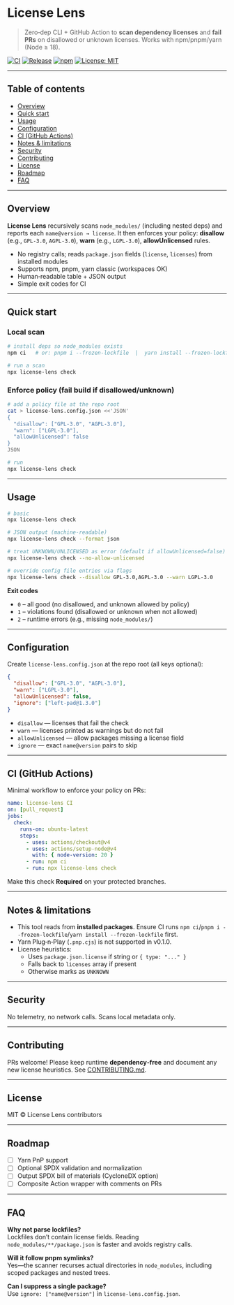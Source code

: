 # License Lens

> Zero‑dep CLI + GitHub Action to **scan dependency licenses** and **fail PRs** on disallowed or unknown licenses. Works with npm/pnpm/yarn (Node ≥ 18).

[![CI](https://img.shields.io/github/actions/workflow/status/<your-username>/license-lens/ci.yml?branch=main)](https://github.com/<your-username>/license-lens/actions)
[![Release](https://img.shields.io/github/actions/workflow/status/<your-username>/license-lens/release.yml?label=release)](https://github.com/<your-username>/license-lens/actions)
[![npm](https://img.shields.io/npm/v/license-lens.svg)](https://www.npmjs.com/package/license-lens)
[![License: MIT](https://img.shields.io/badge/License-MIT-blue.svg)](LICENSE)

---

## Table of contents
- [Overview](#overview)
- [Quick start](#quick-start)
- [Usage](#usage)
- [Configuration](#configuration)
- [CI (GitHub Actions)](#ci-github-actions)
- [Notes & limitations](#notes--limitations)
- [Security](#security)
- [Contributing](#contributing)
- [License](#license)
- [Roadmap](#roadmap)
- [FAQ](#faq)

---

## Overview
**License Lens** recursively scans `node_modules/` (including nested deps) and reports each `name@version → license`. It then enforces your policy: **disallow** (e.g., `GPL-3.0`, `AGPL-3.0`), **warn** (e.g., `LGPL-3.0`), **allowUnlicensed** rules.

- No registry calls; reads `package.json` fields (`license`, `licenses`) from installed modules
- Supports npm, pnpm, yarn classic (workspaces OK)
- Human‑readable table + JSON output
- Simple exit codes for CI

---

## Quick start

### Local scan
```bash
# install deps so node_modules exists
npm ci   # or: pnpm i --frozen-lockfile  |  yarn install --frozen-lockfile

# run a scan
npx license-lens check
```

### Enforce policy (fail build if disallowed/unknown)
```bash
# add a policy file at the repo root
cat > license-lens.config.json <<'JSON'
{
  "disallow": ["GPL-3.0", "AGPL-3.0"],
  "warn": ["LGPL-3.0"],
  "allowUnlicensed": false
}
JSON

# run
npx license-lens check
```

---

## Usage
```bash
# basic
npx license-lens check

# JSON output (machine-readable)
npx license-lens check --format json

# treat UNKNOWN/UNLICENSED as error (default if allowUnlicensed=false)
npx license-lens check --no-allow-unlicensed

# override config file entries via flags
npx license-lens check --disallow GPL-3.0,AGPL-3.0 --warn LGPL-3.0
```

**Exit codes**
- `0` – all good (no disallowed, and unknown allowed by policy)
- `1` – violations found (disallowed or unknown when not allowed)
- `2` – runtime errors (e.g., missing `node_modules/`)

---

## Configuration
Create `license-lens.config.json` at the repo root (all keys optional):

```json
{
  "disallow": ["GPL-3.0", "AGPL-3.0"],
  "warn": ["LGPL-3.0"],
  "allowUnlicensed": false,
  "ignore": ["left-pad@1.3.0"]
}
```

- `disallow` — licenses that fail the check
- `warn` — licenses printed as warnings but do not fail
- `allowUnlicensed` — allow packages missing a license field
- `ignore` — exact `name@version` pairs to skip

---

## CI (GitHub Actions)
Minimal workflow to enforce your policy on PRs:

```yaml
name: license-lens CI
on: [pull_request]
jobs:
  check:
    runs-on: ubuntu-latest
    steps:
      - uses: actions/checkout@v4
      - uses: actions/setup-node@v4
        with: { node-version: 20 }
      - run: npm ci
      - run: npx license-lens check
```

Make this check **Required** on your protected branches.

---

## Notes & limitations
- This tool reads from **installed packages**. Ensure CI runs `npm ci`/`pnpm i --frozen-lockfile`/`yarn install --frozen-lockfile` first.
- Yarn Plug‑n‑Play (`.pnp.cjs`) is not supported in v0.1.0.
- License heuristics:
  - Uses `package.json.license` if string or `{ type: "..." }`
  - Falls back to `licenses` array if present
  - Otherwise marks as `UNKNOWN`

---

## Security
No telemetry, no network calls. Scans local metadata only.

---

## Contributing
PRs welcome! Please keep runtime **dependency‑free** and document any new license heuristics. See [CONTRIBUTING.md](CONTRIBUTING.md).

---

## License
MIT © License Lens contributors

---

## Roadmap
- [ ] Yarn PnP support
- [ ] Optional SPDX validation and normalization
- [ ] Output SPDX bill of materials (CycloneDX option)
- [ ] Composite Action wrapper with comments on PRs

---

## FAQ
**Why not parse lockfiles?**  
Lockfiles don’t contain license fields. Reading `node_modules/**/package.json` is faster and avoids registry calls.

**Will it follow pnpm symlinks?**  
Yes—the scanner recurses actual directories in `node_modules`, including scoped packages and nested trees.

**Can I suppress a single package?**  
Use `ignore: ["name@version"]` in `license-lens.config.json`.

